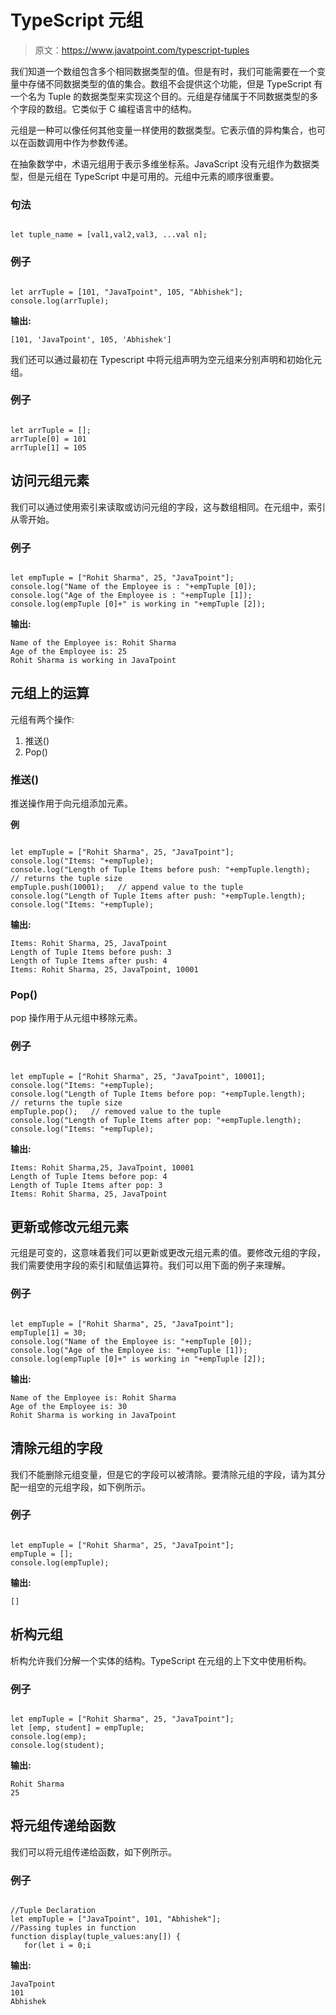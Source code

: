 # TypeScript 元组

> 原文：<https://www.javatpoint.com/typescript-tuples>

我们知道一个数组包含多个相同数据类型的值。但是有时，我们可能需要在一个变量中存储不同数据类型的值的集合。数组不会提供这个功能，但是 TypeScript 有一个名为 Tuple 的数据类型来实现这个目的。元组是存储属于不同数据类型的多个字段的数组。它类似于 C 编程语言中的结构。

元组是一种可以像任何其他变量一样使用的数据类型。它表示值的异构集合，也可以在函数调用中作为参数传递。

在抽象数学中，术语元组用于表示多维坐标系。JavaScript 没有元组作为数据类型，但是元组在 TypeScript 中是可用的。元组中元素的顺序很重要。

### 句法

```

let tuple_name = [val1,val2,val3, ...val n];

```

### 例子

```

let arrTuple = [101, "JavaTpoint", 105, "Abhishek"];
console.log(arrTuple);

```

**输出:**

```
[101, 'JavaTpoint', 105, 'Abhishek']

```

我们还可以通过最初在 Typescript 中将元组声明为空元组来分别声明和初始化元组。

### 例子

```

let arrTuple = []; 
arrTuple[0] = 101
arrTuple[1] = 105

```

## 访问元组元素

我们可以通过使用索引来读取或访问元组的字段，这与数组相同。在元组中，索引从零开始。

### 例子

```

let empTuple = ["Rohit Sharma", 25, "JavaTpoint"];
console.log("Name of the Employee is : "+empTuple [0]);
console.log("Age of the Employee is : "+empTuple [1]);
console.log(empTuple [0]+" is working in "+empTuple [2]);

```

**输出:**

```
Name of the Employee is: Rohit Sharma
Age of the Employee is: 25
Rohit Sharma is working in JavaTpoint

```

## 元组上的运算

元组有两个操作:

1.  推送()
2.  Pop()

### 推送()

推送操作用于向元组添加元素。

**例**

```

let empTuple = ["Rohit Sharma", 25, "JavaTpoint"];
console.log("Items: "+empTuple);
console.log("Length of Tuple Items before push: "+empTuple.length);   // returns the tuple size
empTuple.push(10001);   // append value to the tuple 
console.log("Length of Tuple Items after push: "+empTuple.length);
console.log("Items: "+empTuple);

```

**输出:**

```
Items: Rohit Sharma, 25, JavaTpoint
Length of Tuple Items before push: 3
Length of Tuple Items after push: 4
Items: Rohit Sharma, 25, JavaTpoint, 10001

```

### Pop()

pop 操作用于从元组中移除元素。

### 例子

```

let empTuple = ["Rohit Sharma", 25, "JavaTpoint", 10001];
console.log("Items: "+empTuple);
console.log("Length of Tuple Items before pop: "+empTuple.length);   // returns the tuple size
empTuple.pop();   // removed value to the tuple 
console.log("Length of Tuple Items after pop: "+empTuple.length);
console.log("Items: "+empTuple);

```

**输出:**

```
Items: Rohit Sharma,25, JavaTpoint, 10001
Length of Tuple Items before pop: 4
Length of Tuple Items after pop: 3
Items: Rohit Sharma, 25, JavaTpoint

```

## 更新或修改元组元素

元组是可变的，这意味着我们可以更新或更改元组元素的值。要修改元组的字段，我们需要使用字段的索引和赋值运算符。我们可以用下面的例子来理解。

### 例子

```

let empTuple = ["Rohit Sharma", 25, "JavaTpoint"];
empTuple[1] = 30;
console.log("Name of the Employee is: "+empTuple [0]);
console.log("Age of the Employee is: "+empTuple [1]);
console.log(empTuple [0]+" is working in "+empTuple [2]);

```

**输出:**

```
Name of the Employee is: Rohit Sharma
Age of the Employee is: 30
Rohit Sharma is working in JavaTpoint

```

## 清除元组的字段

我们不能删除元组变量，但是它的字段可以被清除。要清除元组的字段，请为其分配一组空的元组字段，如下例所示。

### 例子

```

let empTuple = ["Rohit Sharma", 25, "JavaTpoint"];
empTuple = [];
console.log(empTuple);

```

**输出:**

```
[]

```

## 析构元组

析构允许我们分解一个实体的结构。TypeScript 在元组的上下文中使用析构。

### 例子

```

let empTuple = ["Rohit Sharma", 25, "JavaTpoint"];
let [emp, student] = empTuple;
console.log(emp);
console.log(student);

```

**输出:**

```
Rohit Sharma
25

```

## 将元组传递给函数

我们可以将元组传递给函数，如下例所示。

### 例子

```

//Tuple Declaration
let empTuple = ["JavaTpoint", 101, "Abhishek"];   
//Passing tuples in function  
function display(tuple_values:any[]) {  
   for(let i = 0;i
```

**输出:**

```
JavaTpoint
101
Abhishek

```